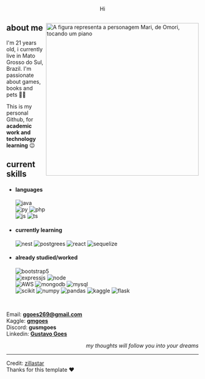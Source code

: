 <p align = center >Hi</p>

<div>

<img align="right" width="400" alt="A figura representa a personagem Mari, de Omori, tocando um piano" src="https://omori.wiki/images/c/cc/FA_ALBUM_46.png"/>

<h2>about me</h2>
  
<p>I'm 21 years old, i currently live in Mato Grosso do Sul, Brazil. I'm passionate about games, books and pets 🐶🐱</p>
<p>This is my personal Github, for <b>academic work and technology learning</b> 😉</p>
<h2>current skills</h2>
  
- <h4> languages </h4>
  <img src = "https://img.shields.io/badge/Java-ED8B00?style=for-the-badge&logo=openjdk&logoColor=white" alt = "java" /><br>
  <img src = "https://img.shields.io/badge/Python-3776AB?style=for-the-badge&logo=python&logoColor=white" alt = "py" />
  <img src = "https://img.shields.io/badge/PHP-777BB4?style=for-the-badge&logo=php&logoColor=white" alt = "php" /><br>
  <img src = "https://img.shields.io/badge/JavaScript-F7DF1E?style=for-the-badge&logo=javascript&logoColor=black" alt = "js" />
  <img src = "https://img.shields.io/badge/TypeScript-007ACC?style=for-the-badge&logo=typescript&logoColor=white" alt = "ts" />
  
- <h4> currently learning </h4>
  <img src = "https://img.shields.io/badge/nestjs-%23E0234E.svg?style=for-the-badge&logo=nestjs&logoColor=white" alt = "nest" />
  <img src = "https://img.shields.io/badge/postgres-%23316192.svg?style=for-the-badge&logo=postgresql&logoColor=white" alt = "postgrees" />
  <img src = "https://img.shields.io/badge/react-%2320232a.svg?style=for-the-badge&logo=react&logoColor=%2361DAFB" alt = "react" />
  <img src = "https://img.shields.io/badge/Sequelize-52B0E7?style=for-the-badge&logo=Sequelize&logoColor=white" alt = "sequelize" />
    
- <h4> already studied/worked </h4>
  <img src = "https://img.shields.io/badge/bootstrap-%23563D7C.svg?style=for-the-badge&logo=bootstrap&logoColor=white" alt = "bootstrap5" /><br>
  <img src = "https://img.shields.io/badge/express.js-%23404d59.svg?style=for-the-badge&logo=express&logoColor=%2361DAFB" alt = "expressjs" />
  <img src = "https://img.shields.io/badge/Node.js-43853D?style=for-the-badge&logo=node.js&logoColor=white" alt = "node" /><br>
  <img src = "https://img.shields.io/badge/Amazon_AWS-232F3E?style=for-the-badge&logo=amazon-aws&logoColor=white" alt = "AWS" />
  <img src = "https://img.shields.io/badge/MongoDB-4EA94B?style=for-the-badge&logo=mongodb&logoColor=white" alt = "mongodb" />
  <img src = "https://img.shields.io/badge/MySQL-005C84?style=for-the-badge&logo=mysql&logoColor=white" alt = "mysql" /> <br>
  <img src = "https://img.shields.io/badge/scikit--learn-%23F7931E.svg?style=for-the-badge&logo=scikit-learn&logoColor=white" alt = "scikit" />
  <img src = "https://img.shields.io/badge/numpy-%23013243.svg?style=for-the-badge&logo=numpy&logoColor=white" alt = "numpy" />
  <img src = "https://img.shields.io/badge/pandas-%23150458.svg?style=for-the-badge&logo=pandas&logoColor=white" alt = "pandas" />
  <img src = "https://img.shields.io/badge/Kaggle-035a7d?style=for-the-badge&logo=kaggle&logoColor=white" alt = "kaggle" />
  <img src = "https://img.shields.io/badge/flask-%23000.svg?style=for-the-badge&logo=flask&logoColor=white" alt = "flask" />

<br>

Email: <b>ggoes269@gmail.com</b> <br>
Kaggle: <b> [gmgoes](https://www.kaggle.com/gmgoes) </b> <br> 
Discord: <b> gusmgoes </b> <br>
Linkedin: <b> [Gustavo Goes](https://www.linkedin.com/in/gustavo-goes-7b6221225/) </b>
  
<p align="right"><em>my thoughts will follow you into your dreams</em></p>

------
Credit: [zillastar](https://github.com/zillastar) <br>
Thanks for this template ❤️
